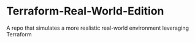 # Terraform-Real-World-Edition
A repo that simulates a more realistic real-world environment leveraging Terraform
